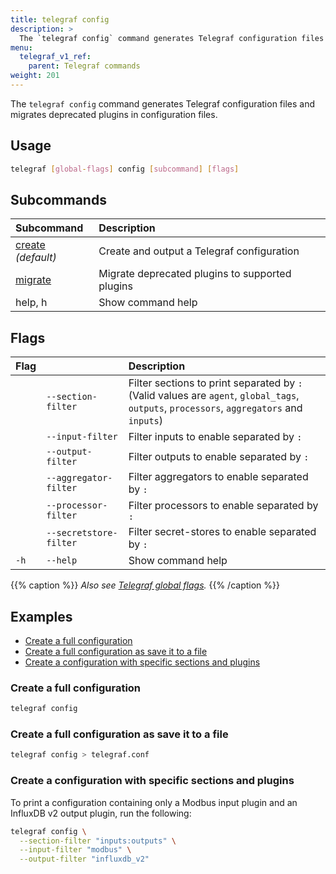 ```yaml
---
title: telegraf config
description: >
  The `telegraf config` command generates Telegraf configuration files and migrates deprecated plugins in configuration files.
menu:
  telegraf_v1_ref:
    parent: Telegraf commands
weight: 201
---
```


  The `telegraf config` command generates Telegraf configuration files and migrates deprecated plugins in configuration files.

## Usage

```sh
telegraf [global-flags] config [subcommand] [flags]
```

## Subcommands

| Subcommand                                                                     | Description                                     |
| :----------------------------------------------------------------------------- | :---------------------------------------------- |
| [create](/telegraf/v1/commands/config/create/) <em class="op50">(default)</em> | Create and output a Telegraf configuration      |
| [migrate](/telegraf/v1/commands/config/migrate/)                               | Migrate deprecated plugins to supported plugins |
| help, h                                                                        | Show command help                               |

## Flags

| Flag |                        | Description                                                                                                                              |
| :--- | :--------------------- | :--------------------------------------------------------------------------------------------------------------------------------------- |
|      | `--section-filter`     | Filter sections to print separated by `:` (Valid values are `agent`, `global_tags`, `outputs`, `processors`, `aggregators` and `inputs`) |
|      | `--input-filter`       | Filter inputs to enable separated by `:`                                                                                                 |
|      | `--output-filter`      | Filter outputs to enable separated by `:`                                                                                                |
|      | `--aggregator-filter`  | Filter aggregators to enable separated by `:`                                                                                            |
|      | `--processor-filter`   | Filter processors to enable separated by `:`                                                                                             |
|      | `--secretstore-filter` | Filter secret-stores to enable separated by `:`                                                                                          |
| `-h` | `--help`               | Show command help                                                                                                                        |

{{% caption %}}
_Also see [Telegraf global flags](/telegraf/v1/commands/#telegraf-global-flags)._
{{% /caption %}}

## Examples

- [Create a full configuration](#create-a-full-configuration)
- [Create a full configuration as save it to a file](#create-a-full-configuration-as-save-it-to-a-file)
- [Create a configuration with specific sections and plugins](#create-a-configuration-with-specific-sections-and-plugins)

### Create a full configuration

```sh
telegraf config
```

### Create a full configuration as save it to a file

```sh
telegraf config > telegraf.conf
```

### Create a configuration with specific sections and plugins

To print a configuration containing only a Modbus input plugin and an
InfluxDB v2 output plugin, run the following:

```sh
telegraf config \
  --section-filter "inputs:outputs" \
  --input-filter "modbus" \
  --output-filter "influxdb_v2"
```
